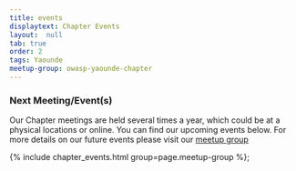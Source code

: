 ```yaml
---
title: events
displaytext: Chapter Events
layout:  null
tab: true
order: 2
tags: Yaounde
meetup-group: owasp-yaounde-chapter
---
```

 

### Next Meeting/Event(s)
Our Chapter meetings are held several times a year, which could be at a physical locations or online.
You can find our upcoming events below.
For more details on our future events please visit our [meetup group](https://www.meetup.com/owasp-yaounde-chapter/)


{% include chapter_events.html group=page.meetup-group %};
